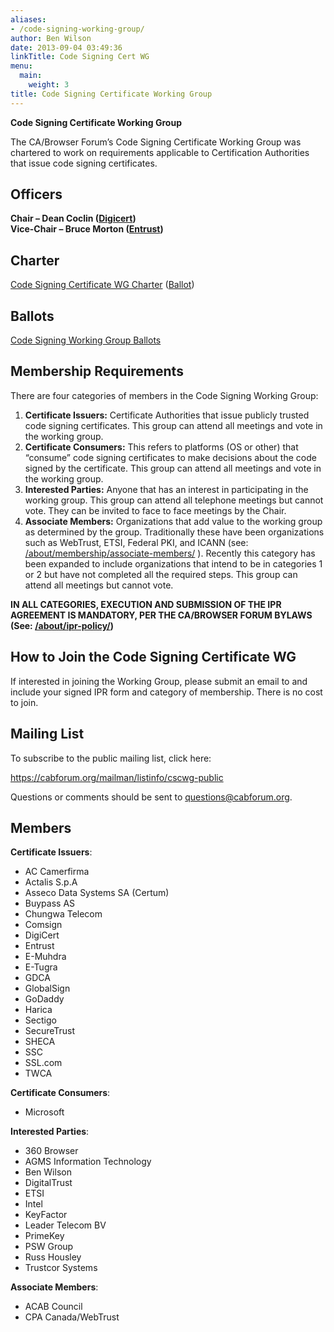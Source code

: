 ```yaml
---
aliases:
- /code-signing-working-group/
author: Ben Wilson
date: 2013-09-04 03:49:36
linkTitle: Code Signing Cert WG
menu:
  main:
    weight: 3
title: Code Signing Certificate Working Group
---
```


**Code Signing Certificate Working Group**

The CA/Browser Forum’s Code Signing Certificate Working Group was chartered to work on requirements applicable to Certification Authorities that issue code signing certificates.

## Officers

**Chair – Dean Coclin ([Digicert](https://www.digicert.com))**  
**Vice-Chair – Bruce Morton ([Entrust](https://www.entrust.com))**  

## Charter

[Code Signing Certificate WG Charter](charter/) ([Ballot][1])

## Ballots

[Code Signing Working Group Ballots](ballots/)

## Membership Requirements

There are four categories of members in the Code Signing Working Group:

1. **Certificate Issuers:** Certificate Authorities that issue publicly trusted code signing certificates. This group can attend all meetings and vote in the working group.
1. **Certificate Consumers:** This refers to platforms (OS or other) that “consume” code signing certificates to make decisions about the code signed by the certificate. This group can attend all meetings and vote in the working group.
1. **Interested Parties:** Anyone that has an interest in participating in the working group. This group can attend all telephone meetings but cannot vote. They can be invited to face to face meetings by the Chair.
1. **Associate Members:** Organizations that add value to the working group as determined by the group. Traditionally these have been organizations such as WebTrust, ETSI, Federal PKI, and ICANN (see: [/about/membership/associate-members/](/about/membership/associate-members/) ). Recently this category has been expanded to include organizations that intend to be in categories 1 or 2 but have not completed all the required steps. This group can attend all meetings but cannot vote.

**IN ALL CATEGORIES, EXECUTION AND SUBMISSION OF THE IPR AGREEMENT IS MANDATORY, PER THE CA/BROWSER FORUM BYLAWS (See: [/about/ipr-policy/](/about/ipr-policy/))**

## How to Join the Code Signing Certificate WG

If interested in joining the Working Group, please submit an email to and include your signed IPR form and category of membership. There is no cost to join.

## Mailing List

To subscribe to the public mailing list, click here: 

https://cabforum.org/mailman/listinfo/cscwg-public

Questions or comments should be sent to questions@cabforum.org.

## Members 

**Certificate Issuers**:
- AC Camerfirma
- Actalis S.p.A
- Asseco Data Systems SA (Certum)
- Buypass AS
- Chungwa Telecom
- Comsign
- DigiCert
- Entrust
- E-Muhdra
- E-Tugra
- GDCA
- GlobalSign
- GoDaddy
- Harica
- Sectigo
- SecureTrust
- SHECA
- SSC
- SSL.com
- TWCA

**Certificate Consumers**:
- Microsoft

**Interested Parties**:
- 360 Browser
- AGMS Information Technology
- Ben Wilson
- DigitalTrust
- ETSI
- Intel
- KeyFactor
- Leader Telecom BV
- PrimeKey
- PSW Group
- Russ Housley
- Trustcor Systems

**Associate Members**:
- ACAB Council
- CPA Canada/WebTrust

[1]: /2019/03/09/ballot-forum-8-establishment-of-a-code-signing-working-group/#Code-Signing-Certificate-Working-Group-Charter